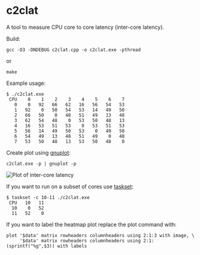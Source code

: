 # c2clat

A tool to measure CPU core to core latency (inter-core latency).

Build:

```console
gcc -O3 -DNDEBUG c2clat.cpp -o c2clat.exe -pthread
```

or
```console
make
```

Example usage:

```console
$ ./c2clat.exe 
 CPU    0    1    2    3    4    5    6    7
   0    0   92   66   62   16   56   54   53
   1   92    0   50   54   53   14   49   50
   2   66   50    0   48   51   49   13   48
   3   62   54   48    0   53   50   48   13
   4   16   53   51   53    0   53   51   53
   5   56   14   49   50   53    0   49   50
   6   54   49   13   48   51   49    0   48
   7   53   50   48   13   53   50   48    0
```

Create plot using [gnuplot](http://gnuplot.sourceforge.net/):

```console
c2clat.exe -p | gnuplot -p
```

![Plot of inter-core latency](https://github.com/rigtorp/c2clat/blob/master/c2clat.png)

If you want to run on a subset of cores use [taskset](https://www.man7.org/linux/man-pages/man1/taskset.1.html):

```console
$ taskset -c 10-11 ./c2clat.exe
 CPU   10   11
  10    0   52
  11   52    0
```

If you want to label the heatmap plot replace the plot command with:

```gnuplot
plot '$data' matrix rowheaders columnheaders using 2:1:3 with image, \
     '$data' matrix rowheaders columnheaders using 2:1:(sprintf("%g",$3)) with labels
```
